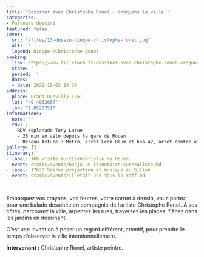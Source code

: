 ```yaml
---
title: 'Dessiner avec Christophe Ronel : croquons la ville !'
categories:
- Parcours dessiné
featured: false
cover:
  src: "/files/13-dessin-dieppe-christophe-ronel.jpg"
  alt: ''
  legend: Dieppe ©Christophe Ronel
booking:
  link: https://www.billetweb.fr/dessiner-avec-christophe-ronel-croquons-la-ville
  state: ''
  period: ''
  dates:
  - date: 2022-10-02 14:30
address:
  place: Grand Quevilly (76)
  lat: "49.4062667"
  lon: "1.0520751"
informations:
  note: ''
  rdv: |-
    RDV esplanade Tony Larue
    - 25 min en vélo depuis la gare de Rouen
    - Réseau Astuce : Métro, arrêt Léon Blum et bus 42, arrêt centre administratif
gallery: []
itinerary:
- label: 16h Visite multisensorielle de Rouen
  event: static/events/nadja-un-itineraire-surrealiste.md
- label: 17h30 Soirée projection et musique au Sillon
  event: static/events/il-etait-une-fois-la-raff.md

---
```

Embarquez vos crayons, vos feutres, votre carnet à dessin, vous partez pour une balade dessinée en compagnie de l’artiste Christophe Ronel. À ses côtés, parcourez la ville, arpentez les rues, traversez les places, flânez dans les jardins en dessinant.

C’est une invitation à poser un regard différent, attentif, pour prendre le temps d’observer la ville intentionnellement.

**Intervenant :** Christophe Ronel, artiste peintre.